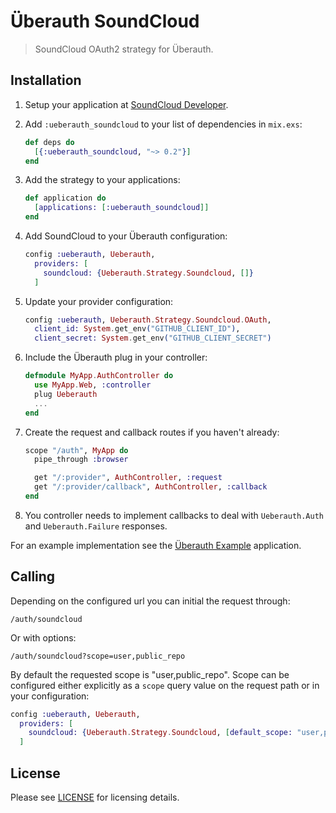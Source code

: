 # Überauth SoundCloud

> SoundCloud OAuth2 strategy for Überauth.

## Installation

1. Setup your application at [SoundCloud Developer](https://developer.soundcloud.com).

1. Add `:ueberauth_soundcloud` to your list of dependencies in `mix.exs`:

    ```elixir
    def deps do
      [{:ueberauth_soundcloud, "~> 0.2"}]
    end
    ```

1. Add the strategy to your applications:

    ```elixir
    def application do
      [applications: [:ueberauth_soundcloud]]
    end
    ```

1. Add SoundCloud to your Überauth configuration:

    ```elixir
    config :ueberauth, Ueberauth,
      providers: [
        soundcloud: {Ueberauth.Strategy.Soundcloud, []}
      ]
    ```

1.  Update your provider configuration:

    ```elixir
    config :ueberauth, Ueberauth.Strategy.Soundcloud.OAuth,
      client_id: System.get_env("GITHUB_CLIENT_ID"),
      client_secret: System.get_env("GITHUB_CLIENT_SECRET")
    ```

1.  Include the Überauth plug in your controller:

    ```elixir
    defmodule MyApp.AuthController do
      use MyApp.Web, :controller
      plug Ueberauth
      ...
    end
    ```

1.  Create the request and callback routes if you haven't already:

    ```elixir
    scope "/auth", MyApp do
      pipe_through :browser

      get "/:provider", AuthController, :request
      get "/:provider/callback", AuthController, :callback
    end
    ```

1. You controller needs to implement callbacks to deal with `Ueberauth.Auth` and `Ueberauth.Failure` responses.

For an example implementation see the [Überauth Example](https://soundcloud.com/ueberauth/ueberauth_example) application.

## Calling

Depending on the configured url you can initial the request through:

    /auth/soundcloud

Or with options:

    /auth/soundcloud?scope=user,public_repo

By default the requested scope is "user,public\_repo". Scope can be configured either explicitly as a `scope` query value on the request path or in your configuration:

```elixir
config :ueberauth, Ueberauth,
  providers: [
    soundcloud: {Ueberauth.Strategy.Soundcloud, [default_scope: "user,public_repo,notifications"]}
  ]
```

## License

Please see [LICENSE](https://soundcloud.com/ueberauth/ueberauth_soundcloud/blob/master/LICENSE) for licensing details.
